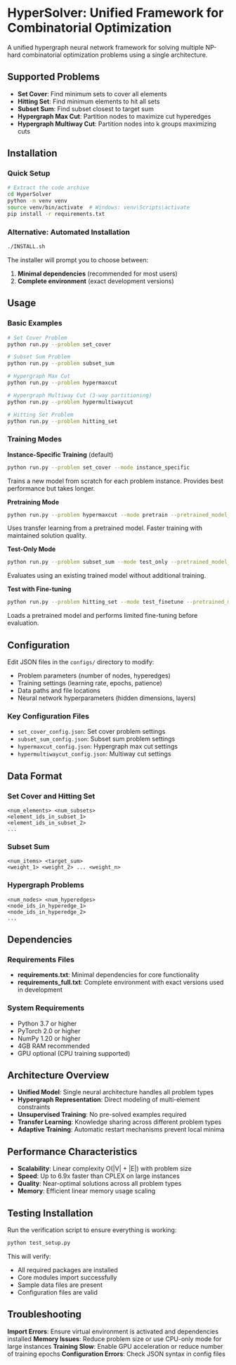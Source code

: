# HyperSolver: Unified Framework for Combinatorial Optimization

A unified hypergraph neural network framework for solving multiple NP-hard combinatorial optimization problems using a single architecture.

## Supported Problems

- **Set Cover**: Find minimum sets to cover all elements
- **Hitting Set**: Find minimum elements to hit all sets  
- **Subset Sum**: Find subset closest to target sum
- **Hypergraph Max Cut**: Partition nodes to maximize cut hyperedges
- **Hypergraph Multiway Cut**: Partition nodes into k groups maximizing cuts

## Installation

### Quick Setup

```bash
# Extract the code archive
cd HyperSolver
python -m venv venv
source venv/bin/activate  # Windows: venv\Scripts\activate
pip install -r requirements.txt
```

### Alternative: Automated Installation

```bash
./INSTALL.sh
```

The installer will prompt you to choose between:
1. **Minimal dependencies** (recommended for most users)
2. **Complete environment** (exact development versions)

## Usage

### Basic Examples

```bash
# Set Cover Problem
python run.py --problem set_cover

# Subset Sum Problem  
python run.py --problem subset_sum

# Hypergraph Max Cut
python run.py --problem hypermaxcut

# Hypergraph Multiway Cut (3-way partitioning)
python run.py --problem hypermultiwaycut

# Hitting Set Problem
python run.py --problem hitting_set
```

### Training Modes

**Instance-Specific Training** (default)
```bash
python run.py --problem set_cover --mode instance_specific
```
Trains a new model from scratch for each problem instance. Provides best performance but takes longer.

**Pretraining Mode**
```bash
python run.py --problem hypermaxcut --mode pretrain --pretrained_model_path models/set_cover.pth
```
Uses transfer learning from a pretrained model. Faster training with maintained solution quality.

**Test-Only Mode**
```bash
python run.py --problem subset_sum --mode test_only --pretrained_model_path models/subset_sum.pth
```
Evaluates using an existing trained model without additional training.

**Test with Fine-tuning**
```bash
python run.py --problem hitting_set --mode test_finetune --pretrained_model_path models/set_cover.pth
```
Loads a pretrained model and performs limited fine-tuning before evaluation.

## Configuration

Edit JSON files in the `configs/` directory to modify:
- Problem parameters (number of nodes, hyperedges)
- Training settings (learning rate, epochs, patience)
- Data paths and file locations
- Neural network hyperparameters (hidden dimensions, layers)

### Key Configuration Files
- `set_cover_config.json`: Set cover problem settings
- `subset_sum_config.json`: Subset sum problem settings  
- `hypermaxcut_config.json`: Hypergraph max cut settings
- `hypermultiwaycut_config.json`: Multiway cut settings

## Data Format

### Set Cover and Hitting Set
```
<num_elements> <num_subsets>
<element_ids_in_subset_1>
<element_ids_in_subset_2>
...
```

### Subset Sum
```
<num_items> <target_sum>
<weight_1> <weight_2> ... <weight_n>
```

### Hypergraph Problems
```
<num_nodes> <num_hyperedges>
<node_ids_in_hyperedge_1>
<node_ids_in_hyperedge_2>
...
```

## Dependencies

### Requirements Files
- **requirements.txt**: Minimal dependencies for core functionality
- **requirements_full.txt**: Complete environment with exact versions used in development

### System Requirements
- Python 3.7 or higher
- PyTorch 2.0 or higher
- NumPy 1.20 or higher
- 4GB RAM recommended
- GPU optional (CPU training supported)

## Architecture Overview

- **Unified Model**: Single neural architecture handles all problem types
- **Hypergraph Representation**: Direct modeling of multi-element constraints  
- **Unsupervised Training**: No pre-solved examples required
- **Transfer Learning**: Knowledge sharing across different problem types
- **Adaptive Training**: Automatic restart mechanisms prevent local minima

## Performance Characteristics

- **Scalability**: Linear complexity O(|V| + |E|) with problem size
- **Speed**: Up to 6.9x faster than CPLEX on large instances
- **Quality**: Near-optimal solutions across all problem types
- **Memory**: Efficient linear memory usage scaling

## Testing Installation

Run the verification script to ensure everything is working:

```bash
python test_setup.py
```

This will verify:
- All required packages are installed
- Core modules import successfully  
- Sample data files are present
- Configuration files are valid

## Troubleshooting

**Import Errors**: Ensure virtual environment is activated and dependencies installed
**Memory Issues**: Reduce problem size or use CPU-only mode for large instances
**Training Slow**: Enable GPU acceleration or reduce number of training epochs
**Configuration Errors**: Check JSON syntax in config files